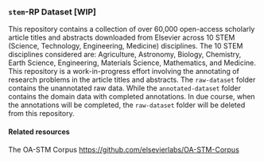 ### `stem`-RP Dataset [WIP]

This repository contains a collection of over 60,000 open-access scholarly article titles and abstracts downloaded from Elsevier across 10 STEM (Science, Technology, Engineering, Medicine) disciplines.
The 10 STEM disciplines considered are: Agriculture, Astronomy, Biology, Chemistry, Earth Science, Engineering, Materials Science, Mathematics, and Medicine.
This repository is a work-in-progress effort involving the annotating of research problems in the article titles and abstracts. The `raw-dataset` folder contains the unannotated raw data. 
While the `annotated-dataset` folder contains the domain data with completed annotations. In due course, when the annotations will be completed, the `raw-dataset` folder will be deleted from this repository.

#### Related resources

The OA-STM Corpus https://github.com/elsevierlabs/OA-STM-Corpus
